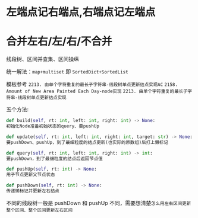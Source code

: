 # 左端点记右端点,右端点记左端点

# 合并左右/左/右/不合并

线段树、区间并查集、区间操纵

统一解法：`map+multiset` 即 `SortedDict+SortedList`

模板参考
`2213. 由单个字符重复的最长子字符串-线段树单点更新结点实现AC`
`2158. Amount of New Area Painted Each Day-node实现`
`2213. 由单个字符重复的最长子字符串-线段树单点更新结点实现`

五个方法:

```py
def build(self, rt: int, left: int, right: int) -> None:
初始化Node准备初始状态的query、要pushUp

def update(self, rt: int, left: int, right: int, target: str) -> None:
要pushDown、pushUp，到了最细粒度的结点更新(也实际的原数组)后打上懒标记

def query(self, rt: int, left: int, right: int) -> int:
要pushDown，到了最细粒度的结点后返回节点值

def pushUp(self, rt: int) -> None:
用子节点更新父节点状态

def pushDown(self, rt: int) -> None:
传递懒标记并更新左右结点
```

不同的线段树一般是 pushDown 和 pushUp 不同，需要想清楚`怎么用左右区间更新整个区间、整个区间更新左右区间`
